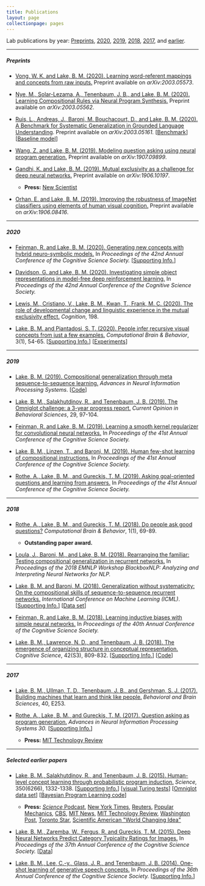 ```yaml
---
title: Publications
layout: page
collectionpage: pages
---
```

Lab publications by year: [Preprints](#preprints), [2020](#2020), [2019](#2019), [2018](#2018), [2017](#2017), and [earlier](#selected-earlier-papers).

---

##### Preprints

- <a href="https://cims.nyu.edu/~brenden/papers/2003.05573.pdf">Vong, W. K. and Lake, B. M. (2020). Learning word-referent mappings and concepts from raw inputs.</a> Preprint available on <em>arXiv:2003.05573</em>.

- <a href="https://cims.nyu.edu/~brenden/papers/2003.05562.pdf">Nye, M., Solar-Lezama, A., Tenenbaum, J. B., and Lake, B. M. (2020). Learning Compositional Rules via Neural Program Synthesis.</a> Preprint available on <em>arXiv:2003.05562</em>.

- <a href="https://cims.nyu.edu/~brenden/papers/2003.05161.pdf">Ruis, L., Andreas, J., Baroni, M. Bouchacourt, D., and Lake, B. M. (2020). A Benchmark for Systematic Generalization in Grounded Language Understanding</a>. Preprint available on <em>arXiv:2003.05161.</em> [<a href="https://github.com/LauraRuis/groundedSCAN">Benchmark</a>] [<a href="https://github.com/LauraRuis/multimodal_seq2seq_gSCAN">Baseline model</a>]

- <a href="https://cims.nyu.edu/~brenden/papers/1907.09899.pdf">Wang, Z. and Lake, B. M. (2019). Modeling question asking using neural program generation.</a> Preprint available on <em>arXiv:1907.09899</em>.

- <a href="https://cims.nyu.edu/~brenden/papers/1906.10197.pdf">Gandhi, K. and Lake, B. M. (2019). Mutual exclusivity as a challenge for deep neural networks.</a> Preprint available on <em>arXiv:1906.10197</em>.
  - <strong>Press:</strong> <a href="https://www.newscientist.com/article/2208277-teaching-ais-to-make-mistakes-like-kids-would-help-them-learn-faster/">New Scientist</a>

- <a href="https://cims.nyu.edu/~brenden/papers/1906.08416.pdf">Orhan, E. and Lake, B. M. (2019). Improving the robustness of ImageNet classifiers using elements of human visual cognition.</a> Preprint available on <em>arXiv:1906.08416</em>.

---

##### 2020

- <a href="https://cims.nyu.edu/~brenden/papers/FeinmanLake2020CogSci.pdf">Feinman, R. and Lake, B. M. (2020). Generating new concepts with hybrid neuro-symbolic models.</a> In <em>Proceedings of the 42nd Annual Conference of the Cognitive Science Society.</em> [<a href="https://cims.nyu.edu/~brenden/papers/FeinmanLake2020CogSci_supp.pdf">Supporting Info.</a>]

- <a href="https://cims.nyu.edu/~brenden/papers/DavidsonLake2020CogSci.pdf">Davidson, G. and Lake, B. M. (2020). Investigating simple object representations in model-free deep reinforcement learning.</a> In <em>Proceedings of the 42nd Annual Conference of the Cognitive Science Society.</em>

- <a href="https://cims.nyu.edu/~brenden/papers/LewisEtAl2020.pdf">Lewis, M., Cristiano, V., Lake, B. M., Kwan, T., Frank, M. C. (2020). The role of developmental change and linguistic experience in the mutual exclusivity effect.</a> <em>Cognition</em>, 198.

- <a href="https://cims.nyu.edu/~brenden/papers/LakePiantadosi2019.pdf">Lake, B. M. and Piantadosi, S. T. (2020). People infer recursive visual concepts from just a few examples.</a> <em>Computational Brain & Behavior</em>, 3(1), 54-65.
[<a href="https://cims.nyu.edu/~brenden/papers/LakePiantadosi2019_supp.pdf">Supporting Info.</a>]
[<a href="https://cims.nyu.edu/~brenden/supplemental/lrvc/vp-exp.html">Experiments</a>]

---

##### 2019

- <a href="https://cims.nyu.edu/~brenden/papers/Lake2019NeurIPS.pdf">Lake, B. M. (2019). Compositional generalization through meta sequence-to-sequence learning.</a> <em>Advances in Neural Information Processing Systems</em>.
[<a href="https://github.com/facebookresearch/meta_seq2seq">Code</a>]

- <a href="https://cims.nyu.edu/~brenden/papers/LakeEtAlOmniglotProgress.pdf">Lake, B. M., Salakhutdinov, R., and Tenenbaum, J. B. (2019). The Omniglot challenge: a 3-year progress report.</a> <em>Current Opinion in Behavioral Sciences</em>, 29, 97-104.

- <a href="https://cims.nyu.edu/~brenden/papers/FeinmanLake2019CogSci.pdf">Feinman, R. and Lake, B. M. (2019). Learning a smooth kernel regularizer for convolutional neural networks.</a> In <em>Proceedings of the 41st Annual Conference of the Cognitive Science Society.</em>

- <a href="https://cims.nyu.edu/~brenden/papers/LakeEtAl2019CogSci.pdf">Lake, B. M., Linzen, T., and Baroni, M. (2019). Human few-shot learning of compositional instructions.</a> In <em>Proceedings of the 41st Annual Conference of the Cognitive Science Society.</em>

- <a href="https://cims.nyu.edu/~brenden/papers/RotheEtAl2019CogSci.pdf">Rothe, A., Lake, B. M., and Gureckis, T. M. (2019). Asking goal-oriented questions and learning from answers.</a> In <em>Proceedings of the 41st Annual Conference of the Cognitive Science Society.</em>

---

##### 2018
- <a href="https://cims.nyu.edu/~brenden/papers/RotheEtAl2018CompBrainBehavior.pdf">Rothe, A., Lake, B. M., and Gureckis, T. M. (2018). Do people ask good questions?</a> <em>Computational Brain & Behavior</em>, 1(1), 69-89.
  - <strong>Outstanding paper award.</strong>

- <a href="https://cims.nyu.edu/~brenden/papers/1807.07545.pdf">Loula, J., Baroni, M., and Lake, B. M. (2018). Rearranging the familiar: Testing compositional generalization in recurrent networks.</a> In <em>Proceedings of the 2018 EMNLP Workshop BlackboxNLP: Analyzing and Interpreting Neural Networks for NLP.</em>

- <a href="https://cims.nyu.edu/~brenden/papers/LakeBaroni2018ICML.pdf">Lake, B. M. and Baroni, M. (2018). Generalization without systematicity: On the compositional skills of sequence-to-sequence recurrent networks.</a> <em>International Conference on Machine Learning (ICML)</em>.
[<a href="https://cims.nyu.edu/~brenden/papers/LakeBaroni2018ICML_supp.pdf">Supporting Info.</a>]
[<a href="https://github.com/brendenlake/SCAN">Data set</a>]

- <a href="https://cims.nyu.edu/~brenden/papers/FeinmanLake2018CogSci.pdf">Feinman, R. and Lake, B. M. (2018). Learning inductive biases with simple neural networks.</a> In <em>Proceedings of the 40th Annual Conference of the Cognitive Science Society.</em>

- <a href="https://cims.nyu.edu/~brenden/papers/LakeEtAl2018CognitiveScience.pdf">Lake, B. M., Lawrence, N. D., and Tenenbaum, J. B. (2018). The emergence of organizing structure in conceptual representation.</a> <em>Cognitive Science</em>, 42(S3), 809-832.
[<a href="https://cims.nyu.edu/~brenden/papers/LakeEtAl2018CognitiveScience_supp.pdf">Supporting Info.</a>]
[<a href="https://github.com/brendenlake/structural-sparsity">Code</a>]

---

##### 2017

- <a href="https://cims.nyu.edu/~brenden/papers/LakeEtAl2017BBS.pdf">Lake, B. M., Ullman, T. D., Tenenbaum, J. B., and Gershman, S. J. (2017). Building machines that learn and think like people.</a> <em>Behavioral and Brain Sciences</em>, 40, E253.

- <a href="https://cims.nyu.edu/~brenden/papers/RotheEtAl2017NIPS.pdf">Rothe, A., Lake, B. M., and Gureckis, T. M. (2017). Question asking as program generation.</a> <em> Advances in Neural Information Processing Systems 30. </em> [<a href="https://cims.nyu.edu/~brenden/papers/RotheEtAl2017NIPS_supp.pdf">Supporting Info.</a>]
  - <strong>Press:</strong> <a href="https://www.technologyreview.com/s/609507/this-inquisitive-ai-will-kick-your-butt-at-battleship/">MIT Technology Review</a>

---

##### Selected earlier papers

- <a href="https://cims.nyu.edu/~brenden/papers/LakeEtAl2015Science.pdf">Lake, B. M., Salakhutdinov, R., and Tenenbaum, J. B. (2015). Human-level concept learning through probabilistic program induction.</a><em> Science,</em> 350(6266), 1332-1338.
[<a href="https://cims.nyu.edu/~brenden/papers/LakeEtAl2015Science_supp.pdf">Supporting Info.</a>]
[<a href="https://cims.nyu.edu/~brenden/supplemental/turingtests/turingtests.html">visual Turing tests</a>] 
[<a href="https://github.com/brendenlake/omniglot">Omniglot data set</a>] 
[<a href="https://github.com/brendenlake/BPL">Bayesian Program Learning code</a>]
  - <strong>Press:</strong> <a href="http://www.sciencemag.org/content/350/6266/1397.2.full"><em>Science</em> Podcast</a>,
                <a href="http://nyti.ms/1OU8pjf">New York Times</a>,
                <a href="http://www.reuters.com/article/us-science-learning-idUSKBN0TT2WK20151211#XOveqzrzlgCgTriT.97">Reuters</a>,
                <a href="http://www.popularmechanics.com/technology/gadgets/a18499/machine-learning-alphabet/">Popular Mechanics</a>,
                <a href="http://www.cbsnews.com/news/teaching-computers-to-learn-like-humans/">CBS</a>,
                <a href="http://news.mit.edu/2015/computer-system-passes-visual-turing-test-1210">MIT News</a>,
                <a href="http://www.technologyreview.com/news/544376/this-ai-algorithm-learns-simple-tasks-as-fast-as-we-do/">MIT Technology Review</a>,
                <a href="https://www.washingtonpost.com/news/speaking-of-science/wp/2015/12/10/researchers-create-a-computer-program-that-learns-the-way-humans-do/">Washington Post</a>,
                <a href='http://www.thestar.com/news/world/2015/12/10/researchers-create-an-artificial-intelligence-model-that-learns-and-draws-just-like-you.html'>Toronto Star</a>,
                <a href='https://www.scientificamerican.com/article/2016-world-changing-ideas/'>Scientific American "World Changing Idea"</a>

- <a href="https://cims.nyu.edu/~brenden/papers/LakeZarembaEtAl2015CogSci.pdf">Lake, B. M., Zaremba, W., Fergus, R. and Gureckis, T. M. (2015). Deep Neural Networks Predict Category Typicality Ratings for Images.</a> In <em>Proceedings of the 37th Annual Conference of the Cognitive Science Society.</em> [<a href="https://cims.nyu.edu/~brenden/code/lake_typicality_data.zip">Data</a>]

- <a href="https://cims.nyu.edu/~brenden/papers/LakeLeeEtAl2014CogSci.pdf">Lake, B. M., Lee, C.-y., Glass, J. R., and Tenenbaum, J. B. (2014). One-shot learning of generative speech concepts.</a> In <em>Proceedings of the 36th Annual Conference of the Cognitive Science Society.</em> [<a href="https://cims.nyu.edu/~brenden/speech.html">Supporting Info.</a>]